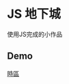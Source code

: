 JS 地下城
=============

使用JS完成的小作品


Demo
------

[時區](https://ken7875.github.io/JS-challenge/timeZone/time.html)

